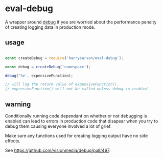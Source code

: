 # eval-debug

A wrapper around [debug](https://github.com/visionmedia/debug/) if you are worried about the 
performance penalty of creating logging data in production mode.

## usage

```js

const createDebug = require('harrysarson/eval-debug');

const debug = createDebug('namespace');

debug('%e', expensiveFunction);

// will log the return value of expensiveFunction(). 
// expensiveFunction() will not be called unless debug is enabled


```

## warning

Conditionally running code dependant on whether or not debugging is enabled 
can lead to errors in production code that disapear when you try to debug 
them causing everyone involved a lot of grief.

Make sure any functions used for creating logging output have no side effects.

See https://github.com/visionmedia/debug/pull/497.
